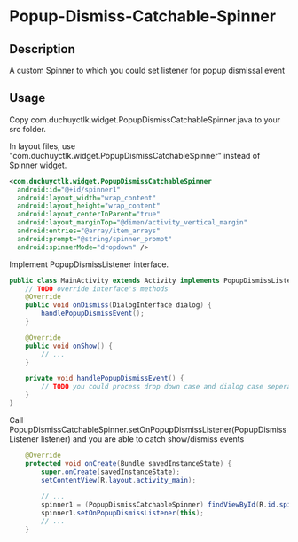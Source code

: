 Popup-Dismiss-Catchable-Spinner
===============================


Description
--
A custom Spinner to which you could set listener for popup dismissal event

Usage
--
Copy com.duchuyctlk.widget.PopupDismissCatchableSpinner.java to your src folder.

In layout files, use "com.duchuyctlk.widget.PopupDismissCatchableSpinner" instead of Spinner widget.

```xml
<com.duchuyctlk.widget.PopupDismissCatchableSpinner
  android:id="@+id/spinner1"
  android:layout_width="wrap_content"
  android:layout_height="wrap_content"
  android:layout_centerInParent="true"
  android:layout_marginTop="@dimen/activity_vertical_margin"
  android:entries="@array/item_arrays"
  android:prompt="@string/spinner_prompt"
  android:spinnerMode="dropdown" />
```

Implement PopupDismissListener interface.

```java
public class MainActivity extends Activity implements PopupDismissListener {
	// TODO override interface's methods
	@Override
	public void onDismiss(DialogInterface dialog) {
		handlePopupDismissEvent();
	}

	@Override
	public void onShow() {
		// ...
	}

	private void handlePopupDismissEvent() {
		// TODO you could process drop down case and dialog case seperately if needed
	}
}
```

Call PopupDismissCatchableSpinner.setOnPopupDismissListener(PopupDismissListener listener) and you are able to catch show/dismiss events

```java
	@Override
	protected void onCreate(Bundle savedInstanceState) {
		super.onCreate(savedInstanceState);
		setContentView(R.layout.activity_main);
		
		// ...
		spinner1 = (PopupDismissCatchableSpinner) findViewById(R.id.spinner1);
		spinner1.setOnPopupDismissListener(this);		
		// ...
	}
```
